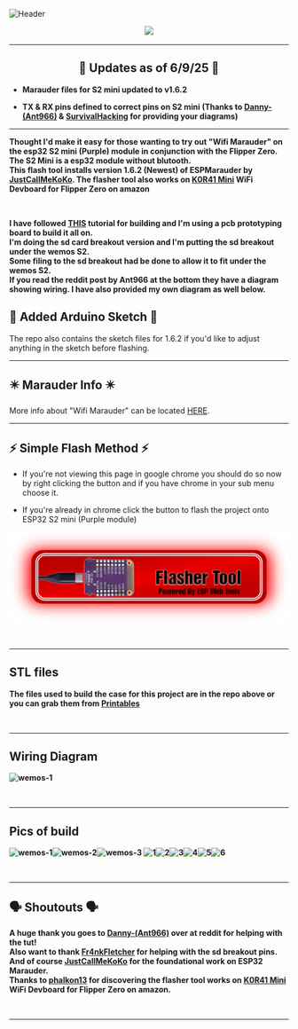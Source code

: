 ![Header](Images/s2header.png)
<br>

<p align="center">
  <img src="https://github.com/ATOMNFT/ESP32-S2-Mini-Marauder-Build/blob/main/Images/Repolike.svg">
  </p>
  
---

<div align="center">

## 🌟 Updates as of 6/9/25 🌟

</div>

- **Marauder files for S2 mini updated to v1.6.2**

- **TX & RX pins defined to correct pins on S2 mini 
(Thanks to <a href=https://www.reddit.com/user/Ant966/>Danny-(Ant966)</a> & <a href=https://www.youtube.com/@SurvivalHacking>SurvivalHacking</a> for providing your diagrams)**


<hr>

<b>Thought I'd make it easy for those wanting to try out "Wifi Marauder" on the esp32 S2 mini (Purple) module in conjunction with the Flipper Zero. The S2 Mini is a esp32 module without blutooth.
<br> 
This flash tool installs version 1.6.2 (Newest) of ESPMarauder by <a href=https://github.com/justcallmekoko>JustCallMeKoKo</a>.
The flasher tool also works on <a href="https://www.amazon.com/gp/product/B0C33K27QF/ref=ppx_yo_dt_b_search_asin_title?ie=UTF8&psc=1">K0R41 Mini</a> WiFi Devboard for Flipper Zero on amazon 
</b> 

<br>

<b>I have followed <a href="https://www.reddit.com/r/flipperzero/comments/16eru8g/comment/kpfxvoi/?utm_source=share&utm_medium=web3x&utm_name=web3xcss&utm_term=1&utm_content=share_button">THIS</a>
tutorial for building and I'm using a pcb prototyping board to build it all on. <br> I'm doing the sd card breakout version and I'm putting the sd breakout under the wemos S2. <br> Some filing to 
the sd breakout had be done to allow it to fit under the wemos S2. <br>
If you read the reddit post by Ant966 at the bottom they have a diagram showing wiring. I have also provided my own diagram as well below.</b> 

## 📁 Added Arduino Sketch 📁
The repo also contains the sketch files for 1.6.2 if you'd like to adjust anything in the sketch before flashing.

---

## ✴️ Marauder Info ✴️
More info about "Wifi Marauder" can be located <a href="https://github.com/justcallmekoko/ESP32Marauder">HERE</a>.

<hr>

## ⚡ Simple Flash Method ⚡
* If you're not viewing this page in google chrome you should do so now by right clicking the button and if you have chrome in your sub menu choose it.

* If you're already in chrome click the button to flash the project onto ESP32 S2 mini (Purple module)
 
[![](https://github.com/ATOMNFT/ESP32-S2-Mini-Marauder-Build/blob/main/Images/flashbutton.png)](https://atomnft.github.io/ESP32-S2-Mini-Marauder-Build/flash0.html) 

<br>
<hr>

## STL files
<b>The files used to build the case for this project are in the repo above or you can grab them from <a href=https://www.printables.com/model/847246-esp32-s2-mini-case>Printables</a>

<br>
<hr>

## Wiring Diagram 
![wemos-1](Images/WiringDiagram.png)

<br>
<hr>

## Pics of build 
![wemos-1](Images/wemos-1.jpg)![wemos-2](Images/wemos-2.jpg)![wemos-3](Images/wemos-3.jpg)
![1](Images/case-1.jpg)![2](Images/case-2.jpg)![3](Images/case-3.jpg)![4](Images/case-4.jpg)![5](Images/case-5.jpg)![6](Images/case-6.jpg)

<br>   
<hr>


## 🗣️ Shoutouts 🗣️

<b>A huge thank you goes to <a href=https://www.reddit.com/user/Ant966/>Danny-(Ant966)</a> over at reddit for helping with the tut! 
<br>
Also want to thank <a href=https://github.com/Fr4nkFletcher>Fr4nkFletcher</a> for helping with the sd breakout pins. 
<br>
And of course <a href=https://github.com/justcallmekoko>JustCallMeKoKo</a> for the foundational work on ESP32 Marauder.
<br>
Thanks to <a href="https://www.reddit.com/user/phalkon13">phalkon13</a> for discovering the flasher tool works on <a href="https://www.amazon.com/gp/product/B0C33K27QF/ref=ppx_yo_dt_b_search_asin_title?ie=UTF8&psc=1">K0R41 Mini</a> WiFi Devboard for Flipper Zero on amazon.</b>


<br>
<hr>
